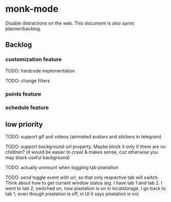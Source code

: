 # monk-mode
Disable distractions on the web. This document is also sprint planner/backlog.

## Backlog

### customization feature

TODO: hardcode implementation

TODO: change filters

### points feature
### schedule feature

## low priority

TODO: support gif and videos (animated avatars and stickers in telegram)

TODO: support background-url property. Maybe block it only if there are no children? (it would be easier to crawl & makes sense, cuz otherwise you may block useful background)

TODO: actually unmount when toggling tab pixelation

TODO: send toggle event with url, so that only respective tab will switch. Think about how to get current window status (eg. I have tab 1 and tab 2. I went to tab 2, switched on, now pixelation is on in localstorage. I go back to tab 1, even though pixelation is off, in UI it says pixelation is on)
